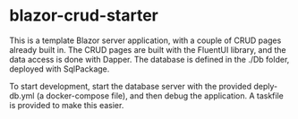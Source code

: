 # blazor-crud-starter

This is a template Blazor server application, with a couple of CRUD pages already built in.
The CRUD pages are built with the FluentUI library, and the data access is done with Dapper.
The database is defined in the ./Db folder, deployed with SqlPackage.

To start development, start the database server with the provided deply-db.yml (a docker-compose file), and then debug the application.
A taskfile is provided to make this easier.
